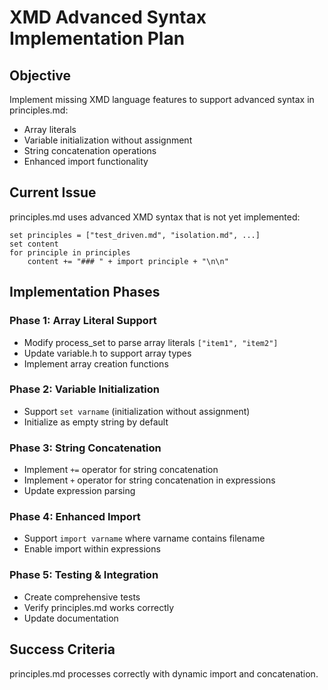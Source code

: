 # XMD Advanced Syntax Implementation Plan

## Objective
Implement missing XMD language features to support advanced syntax in principles.md:
- Array literals
- Variable initialization without assignment  
- String concatenation operations
- Enhanced import functionality

## Current Issue
principles.md uses advanced XMD syntax that is not yet implemented:
```xmd
set principles = ["test_driven.md", "isolation.md", ...]
set content
for principle in principles
    content += "### " + import principle + "\n\n"
```

## Implementation Phases

### Phase 1: Array Literal Support
- Modify process_set to parse array literals `["item1", "item2"]`
- Update variable.h to support array types
- Implement array creation functions

### Phase 2: Variable Initialization 
- Support `set varname` (initialization without assignment)
- Initialize as empty string by default

### Phase 3: String Concatenation
- Implement `+=` operator for string concatenation
- Implement `+` operator for string concatenation in expressions
- Update expression parsing

### Phase 4: Enhanced Import
- Support `import varname` where varname contains filename
- Enable import within expressions

### Phase 5: Testing & Integration
- Create comprehensive tests
- Verify principles.md works correctly
- Update documentation

## Success Criteria
principles.md processes correctly with dynamic import and concatenation.